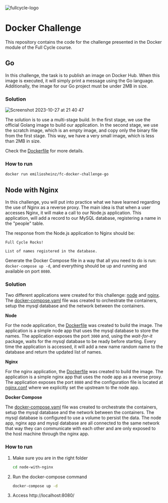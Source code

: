 ![fullcycle-logo](https://github.com/emiliosheinz/full-cycle-docker-challenge/assets/103655828/be381844-db4f-412a-ae08-c4de165c3cb7)

# Docker Challenge

This repository contains the code for the challenge presented in the Docker module of the Full Cycle course.

## Go

In this challenge, the task is to publish an image on Docker Hub. When this image is executed, it will simply print a message using the Go language. Additionally, the image for our Go project must be under 2MB in size.

### Solution
![Screenshot 2023-10-27 at 21 40 47](https://github.com/emiliosheinz/full-cycle-docker-challenge/assets/103655828/a16bae3a-5226-480d-bca0-c9c329cc69a3)

The solution is to use a multi-stage build. In the first stage, we use the official Golang image to build our application. In the second stage, we use the scratch image, which is an empty image, and copy only the binary file from the first stage. This way, we have a very small image, which is less than 2MB in size.

Check the [Dockerfile](./go/Dockerfile) for more details.

### How to run

```bash
docker run emiliosheinz/fc-docker-challenge-go
```
## Node with Nginx

In this challenge, you will put into practice what we have learned regarding the use of Nginx as a reverse proxy. The main idea is that when a user accesses Nginx, it will make a call to our Node.js application. This application, will add a record to our MySQL database, registering a name in the "people" table.

The response from the Node.js application to Nginx should be:

```
Full Cycle Rocks!

List of names registered in the database.
```

Generate the Docker Compose file in a way that all you need to do is run: `docker-compose up -d`, and everything should be up and running and available on port `8080`.

### Solution

Two different applications were created for this challenge: [node](./node) and [nginx](./nginx). The [docker-compose.yaml](./docker-compose.yaml) file was created to orchestrate the containers, setup the mysql database and the network between the containers.

**Node**

For the node application, the [Dockerfile](./node/Dockerfile) was created to build the image. The application is a simple node app that uses the mysql database to store the names. The application exposes the port `3000` and, using the _wait-for-it_ package, waits for the mysql database to be ready before starting. Every time the application is accessed, it will add a new name random name to the database and return the updated list of names.

**Nginx**

For the nginx application, the [Dockerfile](./nginx/Dockerfile) was created to build the image. The application is a simple nginx app that uses the node app as a reverse proxy. The application exposes the port `8080` and the configuration file is located at [nginx.conf](./nginx/nginx.conf) where we explicitly set the upstream to the node app.

**Docker Compose**

The [docker-compose.yaml](./docker-compose.yaml) file was created to orchestrate the containers, setup the mysql database and the network between the containers. The mysql database is configured to use a volume to persist the data. The node app, nginx app and mysql database are all connected to the same network that way they can communicate with each other and are only exposed to the host machine through the nginx app.

### How to run

1. Make sure you are in the right folder
    ```bash
    cd node-with-nginx
    ```
2. Run the docker-compose command
    ```bash
    docker-compose up -d
    ```
3. Access http://localhost:8080/
